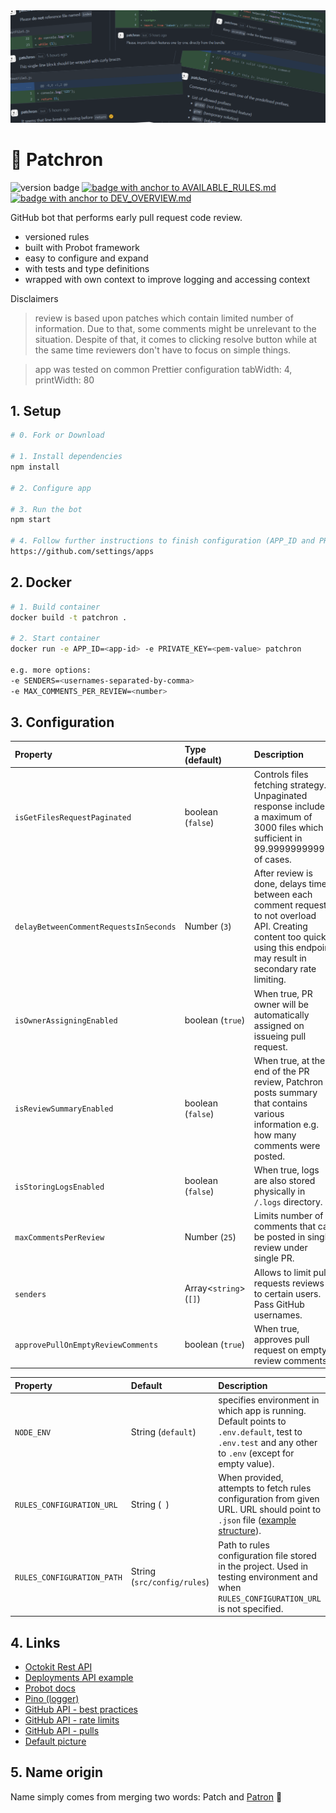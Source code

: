 <img src="./.github/images/banner.png" alt="banner image">

# 🐶 Patchron

<p>
<img src="https://img.shields.io/badge/1.1.1-ffa06b" alt="version badge"/>
<a href="./.github/AVAILABLE_RULES.md" target="_blank">
    <img src="https://img.shields.io/badge/--%3E%20List%20of%20available%20rules%20%3C---65f9a0" alt="badge with anchor to AVAILABLE_RULES.md"/>
</a> <a href="./.github/DEV_OVERVIEW.md" target="_blank">
    <img src="https://img.shields.io/badge/--%3E%20For%20Developer%20%3C---a175e8" alt="badge with anchor to DEV_OVERVIEW.md "/>
</a>
</p>

<p align="justify">
GitHub bot that performs early pull request code review.
</p>

-   versioned rules
-   built with Probot framework
-   easy to configure and expand
-   with tests and type definitions
-   wrapped with own context to improve logging and accessing context

Disclaimers

> review is based upon patches which contain limited number of information. Due to that, some comments might be unrelevant to the situation. Despite of that, it comes to clicking resolve button while at the same time reviewers don't have to focus on simple things.

> app was tested on common Prettier configuration tabWidth: 4, printWidth: 80

## 1. Setup

```sh
# 0. Fork or Download

# 1. Install dependencies
npm install

# 2. Configure app

# 3. Run the bot
npm start

# 4. Follow further instructions to finish configuration (APP_ID and PRIVATE_KEY in .env)
https://github.com/settings/apps

```

## 2. Docker

```sh
# 1. Build container
docker build -t patchron .

# 2. Start container
docker run -e APP_ID=<app-id> -e PRIVATE_KEY=<pem-value> patchron

e.g. more options:
-e SENDERS=<usernames-separated-by-comma>
-e MAX_COMMENTS_PER_REVIEW=<number>
```

## 3. Configuration

| Property                               | Type (default)               | Description                                                                                                                                                                 |
| :------------------------------------- | :--------------------------- | :-------------------------------------------------------------------------------------------------------------------------------------------------------------------------- |
| `isGetFilesRequestPaginated`           | boolean (`false`)            | Controls files fetching strategy. Unpaginated response includes a maximum of 3000 files which is sufficient in 99.9999999999% of cases.                                     |
| `delayBetweenCommentRequestsInSeconds` | Number (`3`)                 | After review is done, delays time between each comment request to not overload API. Creating content too quickly using this endpoint may result in secondary rate limiting. |
| `isOwnerAssigningEnabled`              | boolean (`true`)             | When true, PR owner will be automatically assigned on issueing pull request.                                                                                                |
| `isReviewSummaryEnabled`               | boolean (`false`)            | When true, at the end of the PR review, Patchron posts summary that contains various information e.g. how many comments were posted.                                        |
| `isStoringLogsEnabled`                 | boolean (`false`)            | When true, logs are also stored physically in `/.logs` directory.                                                                                                           |
| `maxCommentsPerReview`                 | Number (`25`)                | Limits number of comments that can be posted in single review under single PR.                                                                                              |
| `senders`                              | Array&lt;`string`&gt; (`[]`) | Allows to limit pull requests reviews to certain users. Pass GitHub usernames.                                                                                              |
| `approvePullOnEmptyReviewComments`     | boolean (`true`)             | When true, approves pull request on empty review comments.                                                                                                                  |

| Property                   | Default                     | Description                                                                                                                                            |
| :------------------------- | :-------------------------- | :----------------------------------------------------------------------------------------------------------------------------------------------------- |
| `NODE_ENV`                 | String (`default`)          | specifies environment in which app is running. Default points to `.env.default`, test to `.env.test` and any other to `.env` (except for empty value). |
| `RULES_CONFIGURATION_URL`  | String (` `)                | When provided, attempts to fetch rules configuration from given URL. URL should point to `.json` file ([example structure](./src/config/rules.json)).  |
| `RULES_CONFIGURATION_PATH` | String (`src/config/rules`) | Path to rules configuration file stored in the project. Used in testing environment and when `RULES_CONFIGURATION_URL` is not specified.               |

## 4. Links

-   [Octokit Rest API](https://octokit.github.io/rest.js)
-   [Deployments API example](https://developer.github.com/v3/repos/deployments/)
-   [Probot docs](https://probot.github.io/docs/)
-   [Pino (logger)](https://getpino.io/#/)
-   [GitHub API - best practices](https://docs.github.com/en/rest/guides/best-practices-for-integrators)
-   [GitHub API - rate limits](https://docs.github.com/en/developers/apps/building-github-apps/rate-limits-for-github-apps)
-   [GitHub API - pulls](https://docs.github.com/en/rest/reference/pulls)
-   [Default picture](https://pixabay.com/vectors/dog-pet-hound-black-eye-animal-151123/)

## 5. Name origin

Name simply comes from merging two words: Patch and [Patron](<https://en.wikipedia.org/wiki/Patron_(dog)>) 🐶
